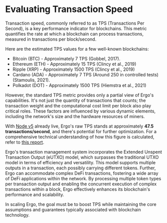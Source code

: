 # Evaluating Transaction Speed

Transaction speed, commonly referred to as TPS (Transactions Per Second), is a key performance indicator for blockchains. This metric quantifies the rate at which a blockchain can process transactions, measured in transactions per block/second. 

Here are the estimated TPS values for a few well-known blockchains:

* Bitcoin (BTC) - Approximately 7 TPS (Gobbel, 2017).
* Ethereum (ETH) - Approximately 15 TPS (Clincy et al., 2019)
* Ripple (XRP) - Approximately 1500 TPS (Clincy et al., 2019)
* Cardano (ADA) - Approximately 7 TPS (Around 250 in controlled tests) (Stamoulis, 2021).
* Polkadot (DOT) - Approximately 1500 TPS (Hiemstra et al., 2021)

However, the standard TPS metric provides only a partial view of Ergo's capabilities. It's not just the quantity of transactions that counts; the transaction weight and the computational cost limit per block also play critical roles. These factors are influenced by various dynamic elements, including the network's size and the hardware resources of miners.

With [Node v5](jitc.md) already live, Ergo's raw TPS stands at approximately **47.5 transactions/second**, and there's potential for further optimization. For a comprehensive technical understanding of how this figure is calculated, refer to [this report](https://github.com/ergoplatform/ergo/blob/d3d95e19b37c83b98de13bdf71d6d62b398e8f0d/metrics/Report.ipynb).

Ergo's transaction management system incorporates the Extended Unspent Transaction Output (eUTXO) model, which surpasses the traditional UTXO model in terms of efficiency and versatility. This model supports multiple outputs in a transaction, each possibly carrying different tokens. Further, Ergo can accommodate complex DeFi transactions, fostering a wide array of DeFi applications within the network. By processing multiple token types per transaction output and enabling the concurrent execution of complex transactions within a block, Ergo effectively enhances its blockchain's performance and scalability.

In scaling Ergo, the goal must be to boost TPS while maintaining the core assumptions and guarantees typically associated with blockchain technology.